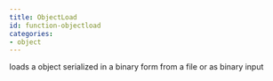 ```yaml
---
title: ObjectLoad
id: function-objectload
categories:
- object
---
```


loads a object serialized in a binary form from a file or as binary input
